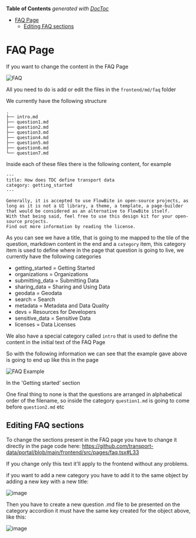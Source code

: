 <!-- START doctoc generated TOC please keep comment here to allow auto update -->
<!-- DON'T EDIT THIS SECTION, INSTEAD RE-RUN doctoc TO UPDATE -->
**Table of Contents**  *generated with [DocToc](https://github.com/thlorenz/doctoc)*

- [FAQ Page](#faq-page)
  - [Editing FAQ sections](#editing-faq-sections)

<!-- END doctoc generated TOC please keep comment here to allow auto update -->

# FAQ Page

If you want to change the content in the FAQ Page

![FAQ](./page.png)

All you need to do is add or edit the files in the `frontend/md/faq` folder

We currently have the following structure

```
.
├── intro.md
├── question1.md
├── question2.md
├── question3.md
├── question4.md
├── question5.md
├── question6.md
└── question7.md

```

Inside each of these files there is the following content, for example


```
---
title: How does TDC define transport data
category: getting_started
---

Generally, it is accepted to use FlowBite in open-source projects, as long as it is not a UI library, a theme, a template, a page-builder that would be considered as an alternative to FlowBite itself.
With that being said, feel free to use this design kit for your open-source projects.
Find out more information by reading the license.
```

As you can see we have a title, that is going to me mapped to the tile of the question, markdown content in the end and a `category` item, 
this category item is used to define where in the page that question is going to live, we currently have the following categories

- getting_started = Getting Started
- organizations = Organizations
- submitting_data = Submitting Data
- sharing_data = Sharing and Using Data
- geodata = Geodata
- search = Search
- metadata = Metadata and Data Quality
- devs = Resources for Developers
- sensitive_data = Sensitive Data
- licenses = Data Licenses

We also have a special category called `intro` that is used to define the content in the initial text of the FAQ Page

So with the following information we can see that the example gave above is going to end up like this in the page

![FAQ Example](./example-faq.png)

In the 'Getting started' section

One final thing to none is that the questions are arranged in alphabetical order of the filename, so inside the category `question1.md` is going to come before `question2.md` etc

## Editing FAQ sections

To change the sections present in the FAQ page you have to change it directly in the page code here: https://github.com/transport-data/portal/blob/main/frontend/src/pages/faq.tsx#L33

If you change only this text it'll apply to the frontend without any problems.

if you want to add a new category you have to add it to the same object by adding a new key with a new title:

![image](https://github.com/user-attachments/assets/bd49ea4d-ca7d-4d72-9261-d0065be4bd6d)


Then you have to create a new question .md file to be presented on the category accordion it must have the same key created for the object above, like this:

![image](https://github.com/user-attachments/assets/b8a157c1-1578-4e3b-8a43-637ec484d11f)

 

